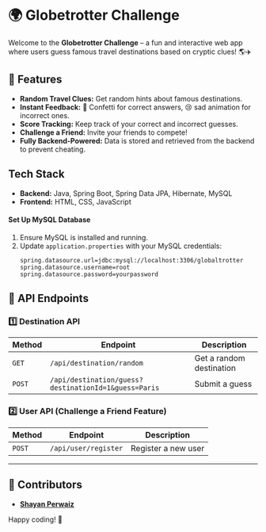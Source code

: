 # 🌍 Globetrotter Challenge

Welcome to the **Globetrotter Challenge** – a fun and interactive web app where users guess famous travel destinations based on cryptic clues! 🌎✈️

## 🚀 Features
- **Random Travel Clues:** Get random hints about famous destinations.
- **Instant Feedback:** 🎉 Confetti for correct answers, 😢 sad animation for incorrect ones.
- **Score Tracking:** Keep track of your correct and incorrect guesses.
- **Challenge a Friend:** Invite your friends to compete!
- **Fully Backend-Powered:** Data is stored and retrieved from the backend to prevent cheating.

##  Tech Stack
- **Backend:** Java, Spring Boot, Spring Data JPA, Hibernate, MySQL
- **Frontend:** HTML, CSS, JavaScript




#### **Set Up MySQL Database**
1. Ensure MySQL is installed and running.
2. Update `application.properties` with your MySQL credentials:
   ```properties
   spring.datasource.url=jdbc:mysql://localhost:3306/globaltrotter
   spring.datasource.username=root
   spring.datasource.password=yourpassword
   ```

## 📜 API Endpoints
### **1️⃣ Destination API**
| Method | Endpoint | Description |
|--------|---------|-------------|
| `GET` | `/api/destination/random` | Get a random destination |
| `POST` | `/api/destination/guess?destinationId=1&guess=Paris` | Submit a guess |

### **2️⃣ User API (Challenge a Friend Feature)**
| Method | Endpoint | Description |
|--------|---------|-------------|
| `POST` | `/api/user/register` | Register a new user |


---
## 👥 Contributors
- **[Shayan Perwaiz](https://github.com/Shayan-Perwaiz )**

Happy coding! 🎉

